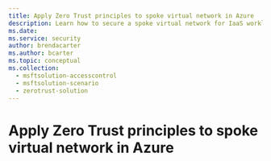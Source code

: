 ```yaml
---
title: Apply Zero Trust principles to spoke virtual network in Azure
description: Learn how to secure a spoke virtual network for IaaS workloads with Zero Trust.   
ms.date: 
ms.service: security
author: brendacarter
ms.author: bcarter
ms.topic: conceptual
ms.collection: 
  - msftsolution-accesscontrol
  - msftsolution-scenario
  - zerotrust-solution
---
```


# Apply Zero Trust principles to spoke virtual network in Azure

